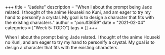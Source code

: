 +++
title = "Jadeite"
description = "When I about the prompt being Jade related. I thought of the anime Houseki no Kuni, and am eager to try my hand to personify a crystal. My goal is to design a character that fits with the existing characters."
author = "poru#3659"
date = "2021-02-04"
categories = ["Week 5: TODO"]
tags = []
+++

When I about the prompt being Jade related. I thought of the anime Houseki no Kuni, and am eager to try my hand to personify a crystal. My goal is to design a character that fits with the existing characters.
